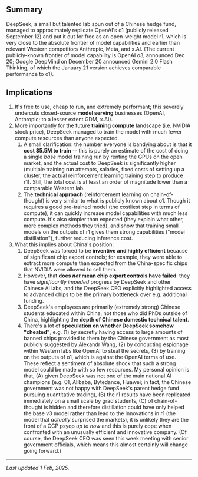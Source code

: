## Summary

DeepSeek, a small but talented lab spun out of a Chinese hedge fund, managed to approximately replicate OpenAI's o1 (publicly released September 12) and put it out for free as an open-weight model r1, which is very close to the absolute frontier of model capabilities and earlier than relevant Western competitors Anthropic, Meta, and x.AI. (The current publicly-known frontier of model capability is OpenAI o3, announced Dec 20; Google DeepMind on December 20 announced Gemini 2.0 Flash Thinking, of which the January 21 version achieves comparable performance to o1).

## Implications

1. It's free to use, cheap to run, and extremely performant; this severely undercuts closed-source **model serving** businesses (OpenAI, Anthropic; to a lesser extent GDM, x.AI).
2. More importantly for the future **training compute** landscape (i.e. NVIDIA stock price), DeepSeek managed to train the model with much fewer compute resources than anyone expected.
    1. A small clarification: the number everyone is bandying about is that it **cost $5.5M to train** -- this is purely an estimate of the cost of doing a single *base* model training run by renting the GPUs on the open market, and the actual cost to DeepSeek is significantly higher (multiple training run attempts, salaries, fixed costs of setting up a cluster, the actual reinforcement learning training step to produce r1). Still, the total cost is at least an order of magnitude lower than a comparable Western lab.
    2. The **technical approach** (reinforcement learning on chain-of-thought) is very similar to what is publicly known about o1. Though it requires a good pre-trained model (the costliest step in terms of compute), it can quickly increase model capabilities with much less compute. It's also simpler than expected (they explain what other, more complex methods they tried), and show that training small models on the outputs of r1 gives them strong capabilities ("model distillation"), further reducing inference cost.
4. What this implies about China's position:
    1. DeepSeek was forced to be **inventive and highly efficient** because of significant chip export controls; for example, they were able to extract more compute than expected from the China-specific chips that NVIDIA were allowed to sell them.
    1. However, that **does *not* mean chip export controls have failed**: they have *significantly impeded* progress by DeepSeek and other Chinese AI labs, and the DeepSeek CEO explicitly highlighted access to advanced chips to be the primary bottleneck over e.g. additional funding.
    1. DeepSeek's employees are primarily (extremely strong) Chinese students educated within China, not those who did PhDs outside of China, highlighting the **depth of Chinese domestic technical talent**.
    1. There's a lot of **speculation on whether DeepSeek somehow "cheated"**, e.g. (1) by secretly having access to large amounts of banned chips provided to them by the Chinese government as most publicly suggested by Alexandr Wang, (2) by conducting espionage within Western labs like OpenAI to steal the secrets, (3) by training on the outputs of o1, which is against the OpenAI terms of use.
    These reflect a sentiment of absolute shock that such a strong model could be made with so few resources. My personal opinion is that, (A) given DeepSeek was not one of the main national AI champions (e.g. 01, Alibaba, Bytedance, Huawei; in fact, the Chinese government was not happy with DeepSeek's parent hedge fund pursuing quantitative trading), (B) the r1 results have been replicated immediately on a small scale by grad students, (C) o1 chain-of-thought is hidden and therefore distillation could have only helped the base v3 model rather than lead to the innovations in r1 (the model that _actually_ surprised the markets), it is unlikely they are the front of a CCP psyop *up to now* and this is purely cope when confronted with an unusually efficient and innovative company. (Of course, the DeepSeek CEO was seen this week meeting with senior government officials, which means this almost certainly will change going forward.)

---

_Last updated 1 Feb, 2025._
